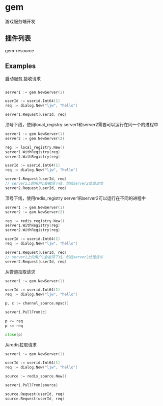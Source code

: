 # gem
游戏服务端开发

## 插件列表
gem-resource


## Examples

启动服务,接收请求 

```go

server1 := gem.NewServer(1)

userId := userid.Int64(1)
req := dialog.New("ljw", "hello")

server1.Request(userId, req)
```

顶号下线，使用local_registry 
server1和server2需要可以运行在同一个的进程中 

```go
server1 := gem.NewServer(1)
server2 := gem.NewServer(2)

reg := local_registry.New()
server1.WithRegistry(reg)
server2.WithRegistry(reg)

userId := userid.Int64(1)
req := dialog.New("ljw", "hello")

server1.Request(userId, req)
// server1上的用户1会被顶下线，然后server2处理请求
server2.Request(userId, req)
```

顶号下线，使用redis_registry 
server1和server2可以运行在不同的进程中 

```go
server1 := gem.NewServer(1)
server2 := gem.NewServer(2)

reg := redis_registry.New()
server1.WithRegistry(reg)
server2.WithRegistry(reg)

userId := userid.Int64(1)
req := dialog.New("ljw", "hello")

server1.Request(userId, req)
// server1上的用户1会被顶下线，然后server2处理请求
server2.Request(userId, req)
```

从管道拉取请求 

```go
server1 := gem.NewServer(1)

userId := userid.Int64(1)
req := dialog.New("ljw", "hello")

p, c := channel_source.mpsc()

server1.PullFrom(c)

p <= req
p <= req

close(p)
```

从redis拉取请求 

```go
server1 := gem.NewServer(1)

userId := userid.Int64(1)
req := dialog.New("ljw", "hello")

source := redis_source.New()

server1.PullFrom(source)

source.Request(userId, req)
source.Request(userId, req)
```